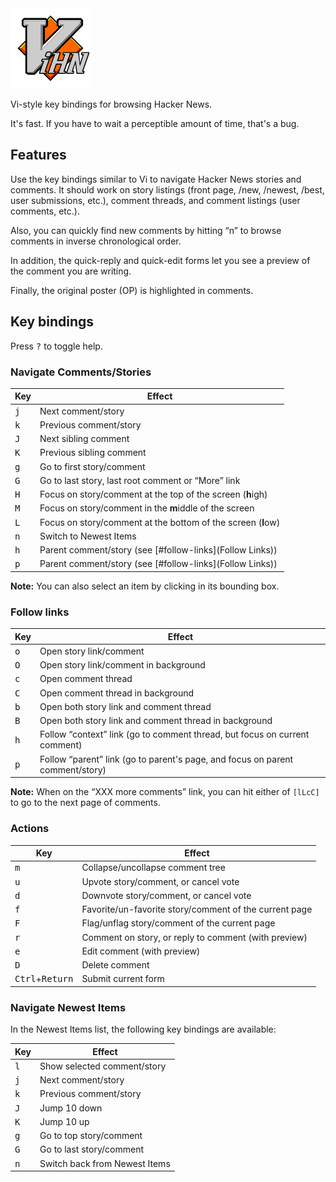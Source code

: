 <img src="icon.svg" width="128" height="128" alt="ViHN">

Vi-style key bindings for browsing Hacker News.

It's fast. If you have to wait a perceptible amount of time, that's a bug.

## Features

Use the key bindings similar to Vi to navigate Hacker News stories and comments.
It should work on story listings (front page, /new, /newest, /best, user submissions, etc.), comment threads, and comment listings (user comments, etc.).

Also, you can quickly find new comments by hitting “n” to browse comments in inverse chronological order.

In addition, the quick-reply and quick-edit forms let you see a preview of the comment you are writing.

Finally, the original poster (OP) is highlighted in comments.

## Key bindings

Press <kbd>?</kbd> to toggle help.

### Navigate Comments/Stories

| Key          | Effect
| ------------ | ------
| <kbd>j</kbd> | Next comment/story
| <kbd>k</kbd> | Previous comment/story
| <kbd>J</kbd> | Next sibling comment
| <kbd>K</kbd> | Previous sibling comment
| <kbd>g</kbd> | Go to first story/comment
| <kbd>G</kbd> | Go to last story, last root comment or “More” link
| <kbd>H</kbd> | Focus on story/comment at the top of the screen (**h**igh)
| <kbd>M</kbd> | Focus on story/comment in the **m**iddle of the screen
| <kbd>L</kbd> | Focus on story/comment at the bottom of the screen (**l**ow)
| <kbd>n</kbd> | Switch to Newest Items
| <kbd>h</kbd> | Parent comment/story (see [#follow-links](Follow Links))
| <kbd>p</kbd> | Parent comment/story (see [#follow-links](Follow Links))

**Note:**
You can also select an item by clicking in its bounding box.

### Follow links

| Key          | Effect
| ------------ | ------
| <kbd>o</kbd> | Open story link/comment
| <kbd>O</kbd> | Open story link/comment in background
| <kbd>c</kbd> | Open comment thread
| <kbd>C</kbd> | Open comment thread in background
| <kbd>b</kbd> | Open both story link and comment thread
| <kbd>B</kbd> | Open both story link and comment thread in background
| <kbd>h</kbd> | Follow “context” link (go to comment thread, but focus on current comment)
| <kbd>p</kbd> | Follow “parent” link (go to parent's page, and focus on parent comment/story)

**Note:**
When on the “XXX more comments” link, you can hit either of `[lLcC]` to go to the next page of comments.

### Actions

| Key          | Effect
| ------------ | ------
| <kbd>m</kbd> | Collapse/uncollapse comment tree
| <kbd>u</kbd> | Upvote story/comment, or cancel vote
| <kbd>d</kbd> | Downvote story/comment, or cancel vote
| <kbd>f</kbd> | Favorite/un-favorite story/comment of the current page
| <kbd>F</kbd> | Flag/unflag story/comment of the current page
| <kbd>r</kbd> | Comment on story, or reply to comment (with preview)
| <kbd>e</kbd> | Edit comment (with preview)
| <kbd>D</kbd> | Delete comment
| <kbd>Ctrl</kbd>+<kbd>Return</kbd> | Submit current form

### Navigate Newest Items

In the Newest Items list, the following key bindings are available:

| Key          | Effect
| ------------ | ------
| <kbd>l</kbd> | Show selected comment/story
| <kbd>j</kbd> | Next comment/story
| <kbd>k</kbd> | Previous comment/story
| <kbd>J</kbd> | Jump 10 down
| <kbd>K</kbd> | Jump 10 up
| <kbd>g</kbd> | Go to top story/comment
| <kbd>G</kbd> | Go to last story/comment
| <kbd>n</kbd> | Switch back from Newest Items
